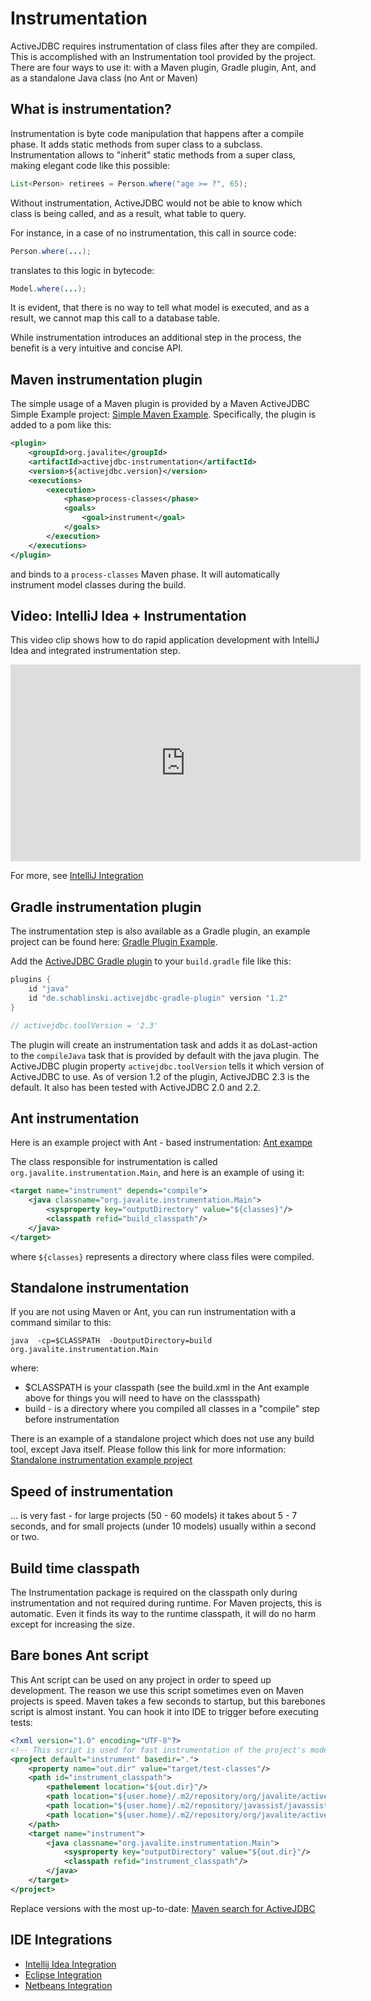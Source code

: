 <div class="page-header">
   <h1>Instrumentation</h1>
</div>



ActiveJDBC requires instrumentation of class files after they are compiled. This is accomplished with an Instrumentation
tool provided by the project. There are four ways to use it: with a Maven plugin, Gradle plugin, Ant, and as a standalone Java
class (no Ant or Maven)

## What is instrumentation?

Instrumentation is byte code manipulation that happens after a compile phase. It adds static methods from super
class to a subclass. Instrumentation allows to "inherit" static methods from a super class, making elegant code like this
possible:

~~~~ {.java  .numberLines}
List<Person> retirees = Person.where("age >= ?", 65);
~~~~

Without instrumentation, ActiveJDBC would not be able to know which class is being called, and as a result,
what table to query.

For instance, in a case of no instrumentation, this call in source code:

~~~~ {.java  .numberLines}
Person.where(...);
~~~~

translates to this logic in bytecode:

~~~~ {.java  .numberLines}
Model.where(...);
~~~~

It is evident, that there is no way to tell what model is executed, and as a result, we cannot map this call to a database table.

While instrumentation introduces an additional step in the process, the benefit is a very intuitive and concise API.

## Maven instrumentation plugin

The simple usage of a Maven plugin is provided by a Maven ActiveJDBC Simple Example project: [Simple Maven Example](https://github.com/javalite/simple-example).
Specifically, the plugin is added to a pom like this:

~~~~ {.xml  .numberLines}
<plugin>
    <groupId>org.javalite</groupId>
    <artifactId>activejdbc-instrumentation</artifactId>
    <version>${activejdbc.version}</version>
    <executions>
        <execution>
            <phase>process-classes</phase>
            <goals>
                <goal>instrument</goal>
            </goals>
        </execution>
    </executions>
</plugin>
~~~~

and binds to a `process-classes` Maven phase. It will automatically instrument model classes during the build.

## Video: IntelliJ Idea + Instrumentation 

This video clip shows how to do rapid application development with IntelliJ Idea and integrated instrumentation step. 

<iframe width="560" height="315" src="https://www.youtube.com/embed/OHXJXzZNKCU" frameborder="0" allowfullscreen></iframe>

For more, see [IntelliJ Integration](intellij_idea_integration)

## Gradle instrumentation plugin

The instrumentation step is also available as a Gradle plugin, an example project can be found here: [Gradle Plugin Example](https://github.com/javalite/activejdbc-gradle).

Add the [ActiveJDBC Gradle plugin](https://github.com/cschabl/activejdbc-gradle-plugin) to your `build.gradle` file like this:

~~~~ {.groovy .numberLines}
plugins {
    id "java"
    id "de.schablinski.activejdbc-gradle-plugin" version "1.2"
}

// activejdbc.toolVersion = '2.3'
~~~~

The plugin will create an instrumentation task and adds it as doLast-action to the `compileJava` task that is provided by default with the java plugin.
The ActiveJDBC plugin property `activejdbc.toolVersion` tells it which version of ActiveJDBC to use. 
As of version 1.2 of the plugin, ActiveJDBC 2.3 is the default. 
It also has been tested with ActiveJDBC 2.0 and 2.2.

## Ant instrumentation

Here is an example project with Ant - based instrumentation: [Ant exampe](https://github.com/javalite/ant-example)

The class responsible for instrumentation is called `org.javalite.instrumentation.Main`, and here is an example of using it:

~~~~ {.xml  .numberLines}
<target name="instrument" depends="compile">
    <java classname="org.javalite.instrumentation.Main">
        <sysproperty key="outputDirectory" value="${classes}"/>
        <classpath refid="build_classpath"/>
    </java>
</target>
~~~~

where `${classes}` represents a directory where class files were compiled.

## Standalone instrumentation

If you are not using Maven or Ant, you can run instrumentation with a command similar to this:

~~~~ {.prettyprint}
java  -cp=$CLASSPATH  -DoutputDirectory=build org.javalite.instrumentation.Main
~~~~

where:

-   $CLASSPATH is your classpath (see the build.xml in the Ant example above for things you will need to have on the classspath)
-   build - is a directory where you compiled all classes in a "compile" step before instrumentation

There is an example of a standalone project which does not use any build tool, except Java itself.
Please follow this link for more information: [Standalone instrumentation example project](https://github.com/javalite/standalone-example)

## Speed of instrumentation

... is very fast - for large projects (50 - 60 models) it takes about 5 - 7 seconds, and for small projects (under 10 models) usually within a second or two.

## Build time classpath

The Instrumentation package is required on the classpath only during instrumentation and not required during runtime. For Maven projects, this is automatic. Even it finds its way to the runtime classpath, it will do no harm except for increasing the size.

## Bare bones Ant script

This Ant script can be used on any project in order to speed up development. The reason we use this script sometimes even on Maven projects is speed.
Maven takes a few seconds to startup, but this barebones script is almost instant. You can hook it into IDE to trigger before executing tests:

~~~~ {.xml  .numberLines}
<?xml version="1.0" encoding="UTF-8"?>
<!-- This script is used for fast instrumentation of the project's models-->
<project default="instrument" basedir=".">
    <property name="out.dir" value="target/test-classes"/>
    <path id="instrument_classpath">
        <pathelement location="${out.dir}"/>
        <path location="${user.home}/.m2/repository/org/javalite/activejdbc-instrumentation/2.2/activejdbc-instrumentation-2.2.jar"/>
        <path location="${user.home}/.m2/repository/javassist/javassist/3.8.0.GA/javassist-3.18.2-GA.jar"/>
        <path location="${user.home}/.m2/repository/org/javalite/activejdbc/2.2/activejdbc-2.2.jar"/>
    </path>
    <target name="instrument">
        <java classname="org.javalite.instrumentation.Main">
            <sysproperty key="outputDirectory" value="${out.dir}"/>
            <classpath refid="instrument_classpath"/>
        </java>
    </target>
</project>

~~~~

Replace versions with the most up-to-date: [Maven search for ActiveJDBC](http://search.maven.org/#search%7Cga%7C1%7Cactivejdbc)

## IDE Integrations

* [Intellij Idea Integration ](intellij_idea_integration)
* [Eclipse Integration](eclipseIntegration)
* [Netbeans Integration](netbeansIntegration)
